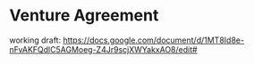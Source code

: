 # Venture Agreement


working draft: https://docs.google.com/document/d/1MT8Id8e-nFvAKFQdlC5AGMoeg-Z4Jr9scjXWYakxAO8/edit#